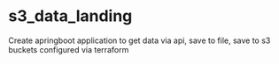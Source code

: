 # s3_data_landing
Create apringboot application to get data via api, save to file, save to s3 buckets configured via terraform
